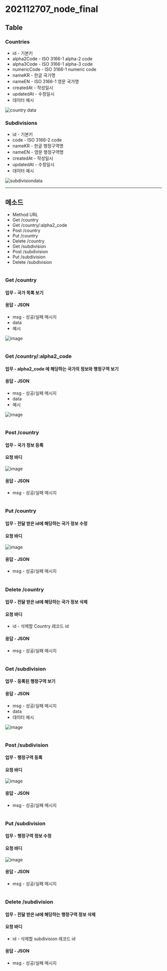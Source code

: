 # 202112707_node_final

## Table
### Countries
 - id          - 기본키
 - alpha2Code  - ISO 3166-1 alpha-2 code   
 - alpha3Code  - ISO 3166-1 alpha-3 code   
 - numericCode - ISO 3166-1 numeric code   
 - nameKR      - 한글 국가명
 - nameEN      - ISO 3166-1 영문 국가명
 - createdAt   - 작성일시
 - updatedAt   - 수정일시
 - 데이터 예시

![country data](https://user-images.githubusercontent.com/73145656/122716676-85bb1800-d2a5-11eb-8cba-633afaea38aa.PNG)


### Subdivisions 
 - id         - 기본키
 - code       - ISO 3166-2 code
 - nameKR     - 한글 행정구역명
 - nameEN     - 영문 행정구역명
 - createdAt  - 작성일시
 - updatedAt  - 수정일시
 - 데이터 예시

![subdivisiondata](https://user-images.githubusercontent.com/73145656/122716683-881d7200-d2a5-11eb-8356-30c742912f29.PNG)

---
## 메소드
- Method URL
- Get /country
- Get /country/:alpha2_code
- Post /country
- Put /country
- Delete /country
- Get /subdivision
- Post /subdivision
- Put /subdivision
- Delete /subdivision
#
### Get /country 
#### 업무 - 국가 목록 보기
#### 응답 - JSON
- msg - 성공/실패 메시지
- data
- 예시

![image](https://user-images.githubusercontent.com/73145656/122719576-53131e80-d2a9-11eb-8053-4b5a527db03e.png)
#
### Get /country/:alpha2_code
#### 업무 - alpha2_code 에 해당하는 국가의 정보와 행정구역 보기
#### 응답 - JSON
- msg - 성공/실패 메시지
- data
- 예시

![image](https://user-images.githubusercontent.com/73145656/122720452-738fa880-d2aa-11eb-8f23-7adce3fc93d2.png)
#

### Post /country
#### 업무 - 국가 정보 등록
#### 요청 바디

![image](https://user-images.githubusercontent.com/73145656/122723216-a7200200-d2ad-11eb-9376-5a6da9605c3d.png)


#### 응답 - JSON
- msg - 성공/실패 메시지
#

### Put /country
#### 업무 - 전달 받은 id에 해당하는 국가 정보 수정
#### 요청 바디

![image](https://user-images.githubusercontent.com/73145656/122723286-c1f27680-d2ad-11eb-99ab-111f4f63a450.png)


#### 응답 - JSON
- msg - 성공/실패 메시지
#

### Delete /country
#### 업무 - 전달 받은 id에 해당하는 국가 정보 삭제
#### 요청 바디
- id - 삭제할 Country 레코드 id
#### 응답 - JSON
- msg - 성공/실패 메시지
#

### Get /subdivision
#### 업무 - 등록된 행정구역 보기
#### 응답 - JSON
- msg - 성공/실패 메시지
- data
- 데이터 예시

![image](https://user-images.githubusercontent.com/73145656/122722658-f0238680-d2ac-11eb-8bc9-e21b7e685ce9.png)
#

### Post /subdivision
#### 업무 - 행정구역 등록
#### 요청 바디

![image](https://user-images.githubusercontent.com/73145656/122723014-67591a80-d2ad-11eb-88c7-05bc13956c37.png)
#### 응답 - JSON
- msg - 성공/실패 메시지
#
### Put /subdivision
#### 업무 - 행정구역 정보 수정
#### 요청 바디

![image](https://user-images.githubusercontent.com/73145656/122723894-68d71280-d2ae-11eb-9558-78a5ec42ce07.png)
#### 응답 - JSON
- msg - 성공/실패 메시지
#

### Delete /subdivision
#### 업무 - 전달 받은 id에 해당하는 행정구역 정보 삭제
#### 요청 바디
- id - 삭제할 subdivision 레코드 id
#### 응답 - JSON
- msg - 성공/실패 메시지
#
